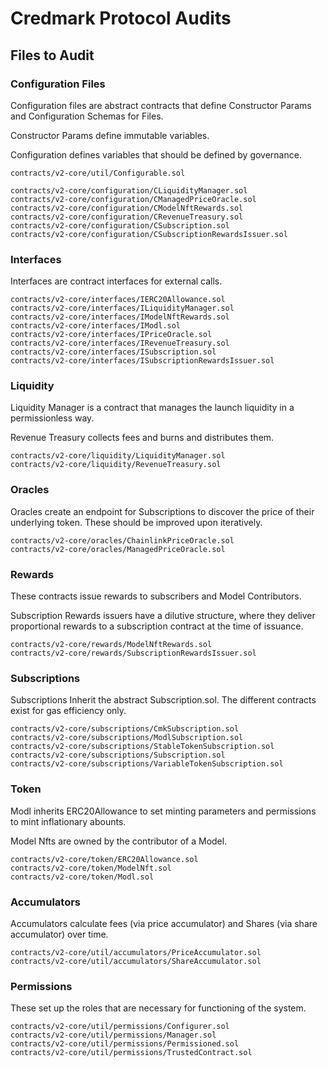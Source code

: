 # Credmark Protocol Audits

## Files to Audit

### Configuration Files

Configuration files are abstract contracts that define Constructor Params and Configuration Schemas for Files.

Constructor Params define immutable variables.

Configuration defines variables that should be defined by governance.

```
contracts/v2-core/util/Configurable.sol

contracts/v2-core/configuration/CLiquidityManager.sol
contracts/v2-core/configuration/CManagedPriceOracle.sol
contracts/v2-core/configuration/CModelNftRewards.sol
contracts/v2-core/configuration/CRevenueTreasury.sol
contracts/v2-core/configuration/CSubscription.sol
contracts/v2-core/configuration/CSubscriptionRewardsIssuer.sol
```

### Interfaces 

Interfaces are contract interfaces for external calls.

```
contracts/v2-core/interfaces/IERC20Allowance.sol
contracts/v2-core/interfaces/ILiquidityManager.sol
contracts/v2-core/interfaces/IModelNftRewards.sol
contracts/v2-core/interfaces/IModl.sol
contracts/v2-core/interfaces/IPriceOracle.sol
contracts/v2-core/interfaces/IRevenueTreasury.sol
contracts/v2-core/interfaces/ISubscription.sol
contracts/v2-core/interfaces/ISubscriptionRewardsIssuer.sol
```

### Liquidity

Liquidity Manager is a contract that manages the launch liquidity in a permissionless way.

Revenue Treasury collects fees and burns and distributes them.

```
contracts/v2-core/liquidity/LiquidityManager.sol
contracts/v2-core/liquidity/RevenueTreasury.sol
```

### Oracles

Oracles create an endpoint for Subscriptions to discover the price of their underlying token. These should be improved upon iteratively.

```
contracts/v2-core/oracles/ChainlinkPriceOracle.sol
contracts/v2-core/oracles/ManagedPriceOracle.sol
```

### Rewards

These contracts issue rewards to subscribers and Model Contributors.

Subscription Rewards issuers have a dilutive structure, where they deliver proportional rewards to a subscription contract at the time of issuance. 

```
contracts/v2-core/rewards/ModelNftRewards.sol
contracts/v2-core/rewards/SubscriptionRewardsIssuer.sol
```

### Subscriptions

Subscriptions Inherit the abstract Subscription.sol. 
The different contracts exist for gas efficiency only.

```
contracts/v2-core/subscriptions/CmkSubscription.sol
contracts/v2-core/subscriptions/ModlSubscription.sol
contracts/v2-core/subscriptions/StableTokenSubscription.sol
contracts/v2-core/subscriptions/Subscription.sol
contracts/v2-core/subscriptions/VariableTokenSubscription.sol
```

### Token

Modl inherits ERC20Allowance to set minting parameters and permissions to mint inflationary abounts.

Model Nfts are owned by the contributor of a Model.

```
contracts/v2-core/token/ERC20Allowance.sol
contracts/v2-core/token/ModelNft.sol
contracts/v2-core/token/Modl.sol
```

### Accumulators

Accumulators calculate fees (via price accumulator) and Shares (via share accumulator) over time.

```
contracts/v2-core/util/accumulators/PriceAccumulator.sol
contracts/v2-core/util/accumulators/ShareAccumulator.sol
```

### Permissions

These set up the roles that are necessary for functioning of the system.

```
contracts/v2-core/util/permissions/Configurer.sol
contracts/v2-core/util/permissions/Manager.sol
contracts/v2-core/util/permissions/Permissioned.sol
contracts/v2-core/util/permissions/TrustedContract.sol
```